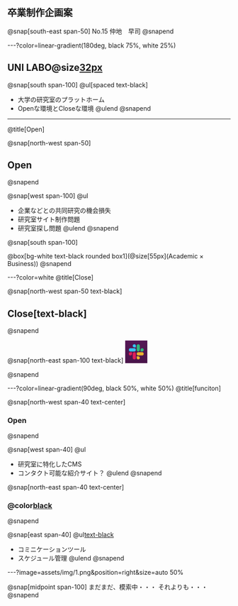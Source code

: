 ## 卒業制作企画案
@snap[south-east span-50]
No.15
仲地　早司
@snapend

---?color=linear-gradient(180deg, black 75%, white 25%)
## UNI LABO@size[32px](（仮）)
@snap[south span-100]
@ul[spaced text-black]
- 大学の研究室のプラットホーム
- Openな環境とCloseな環境
@ulend
@snapend
<!-- ![](assets/img/presentation.png) -->

---
@title[Open]

@snap[north-west span-50]
## Open
@snapend

@snap[west span-100]
@ul[](false)
- 企業などとの共同研究の機会損失
- 研究室サイト制作問題
- 研究室探し問題
@ulend
@snapend

@snap[south span-100]
<!-- @box[bg-white text-black rounded box1](Academic × Business) -->
@box[bg-white text-black rounded box1](@size[55px](Academic × Business))
@snapend

---?color=white
@title[Close]

@snap[north-west span-50 text-black]
## Close[text-black]
@snapend

@snap[north-east span-100 text-black]
<img src="assets/img/slack.png" width=10%>
<!-- ![](assets/img/slack.png) -->
<!-- ![](assets/img/outlook.png) -->
<!-- ![](assets/img/google.png) -->
@snapend

---?color=linear-gradient(90deg, black 50%, white 50%)
@title[funciton]

@snap[north-west span-40 text-center]
### Open
@snapend

@snap[west span-40]
@ul[](false)
- 研究室に特化したCMS
- コンタクト可能な紹介サイト？
@ulend
@snapend

@snap[north-east span-40 text-center]
### @color[black](Close)
@snapend

@snap[east span-40]
@ul[text-black](false)
- コミニケーションツール
- スケジュール管理
@ulend
@snapend

---?image=assets/img/1.png&position=right&size=auto 50%

@snap[midpoint span-100]
まだまだ、模索中・・・
それよりも・・・
@snapend
